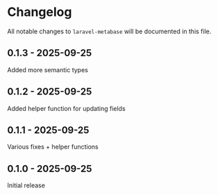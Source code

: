 # Changelog

All notable changes to `laravel-metabase` will be documented in this file.

## 0.1.3 - 2025-09-25

Added more semantic types

## 0.1.2 - 2025-09-25

Added helper function for updating fields

## 0.1.1 - 2025-09-25

Various fixes + helper functions

## 0.1.0 - 2025-09-25

Initial release
